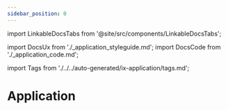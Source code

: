 ```yaml
---
sidebar_position: 0
---
```


import LinkableDocsTabs from '@site/src/components/LinkableDocsTabs';

import DocsUx from './\_application_styleguide.md';
import DocsCode from './\_application_code.md';

import Tags from './../../auto-generated/ix-application/tags.md';

# Application

<Tags />

<br/>
<br/>

<LinkableDocsTabs>
  <DocsUx />
  <DocsCode />
</LinkableDocsTabs>

